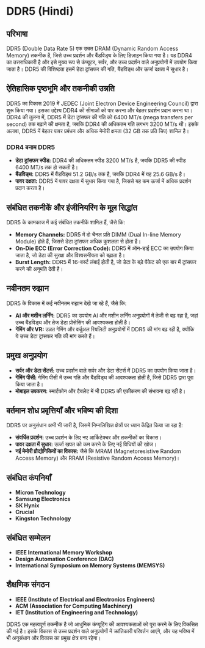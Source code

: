 # DDR5 (Hindi)

## परिभाषा
DDR5 (Double Data Rate 5) एक उन्नत DRAM (Dynamic Random Access Memory) तकनीक है, जिसे उच्च प्रदर्शन और बैंडविड्थ के लिए डिज़ाइन किया गया है। यह DDR4 का उत्तराधिकारी है और इसे मुख्य रूप से कंप्यूटर, सर्वर, और उच्च प्रदर्शन वाले अनुप्रयोगों में उपयोग किया जाता है। DDR5 की विशिष्टता इसमें डेटा ट्रांसफर की गति, बैंडविड्थ और ऊर्जा दक्षता में सुधार है।

## ऐतिहासिक पृष्ठभूमि और तकनीकी उन्नति
DDR5 का विकास 2019 में JEDEC (Joint Electron Device Engineering Council) द्वारा शुरू किया गया। इसका उद्देश्य DDR4 की सीमाओं को पार करना और बेहतर प्रदर्शन प्रदान करना था। DDR4 की तुलना में, DDR5 में डेटा ट्रांसफर की गति को 6400 MT/s (mega transfers per second) तक बढ़ाने की क्षमता है, जबकि DDR4 की अधिकतम गति लगभग 3200 MT/s थी। इसके अलावा, DDR5 में बेहतर पावर प्रबंधन और अधिक मेमोरी क्षमता (32 GB तक प्रति चिप) शामिल है।

### DDR4 बनाम DDR5
- **डेटा ट्रांसफर स्पीड:** DDR4 की अधिकतम स्पीड 3200 MT/s है, जबकि DDR5 की स्पीड 6400 MT/s तक हो सकती है।
- **बैंडविड्थ:** DDR5 में बैंडविड्थ 51.2 GB/s तक है, जबकि DDR4 में यह 25.6 GB/s है।
- **पावर दक्षता:** DDR5 में पावर दक्षता में सुधार किया गया है, जिससे यह कम ऊर्जा में अधिक प्रदर्शन प्रदान करता है।

## संबंधित तकनीकें और इंजीनियरिंग के मूल सिद्धांत
DDR5 के कामकाज में कई संबंधित तकनीकें शामिल हैं, जैसे कि:
- **Memory Channels:** DDR5 में दो चैनल प्रति DIMM (Dual In-line Memory Module) होते हैं, जिससे डेटा ट्रांसफर अधिक कुशलता से होता है।
- **On-Die ECC (Error Correction Code):** DDR5 में ऑन-डाई ECC का उपयोग किया जाता है, जो डेटा की सुरक्षा और विश्वसनीयता को बढ़ाता है।
- **Burst Length:** DDR5 में 16-बर्स्ट लंबाई होती है, जो डेटा के बड़े पैकेट को एक बार में ट्रांसफर करने की अनुमति देती है।

## नवीनतम रुझान
DDR5 के विकास में कई नवीनतम रुझान देखे जा रहे हैं, जैसे कि:
- **AI और मशीन लर्निंग:** DDR5 का उपयोग AI और मशीन लर्निंग अनुप्रयोगों में तेजी से बढ़ रहा है, जहां उच्च बैंडविड्थ और तेज डेटा प्रोसेसिंग की आवश्यकता होती है।
- **गेमिंग और VR:** उन्नत गेमिंग और वर्चुअल रियलिटी अनुप्रयोगों में DDR5 की मांग बढ़ रही है, क्योंकि ये उच्च डेटा ट्रांसफर गति की मांग करते हैं।

## प्रमुख अनुप्रयोग
- **सर्वर और डेटा सेंटर्स:** उच्च प्रदर्शन वाले सर्वर और डेटा सेंटर्स में DDR5 का उपयोग किया जाता है।
- **गेमिंग पीसी:** गेमिंग पीसी में उच्च गति और बैंडविड्थ की आवश्यकता होती है, जिसे DDR5 द्वारा पूरा किया जाता है।
- **मोबाइल उपकरण:** स्मार्टफोन और टैबलेट में भी DDR5 की एकीकरण की संभावना बढ़ रही है।

## वर्तमान शोध प्रवृत्तियाँ और भविष्य की दिशा
DDR5 पर अनुसंधान अभी भी जारी है, जिसमें निम्नलिखित क्षेत्रों पर ध्यान केंद्रित किया जा रहा है:
- **संवर्धित प्रदर्शन:** उच्च प्रदर्शन के लिए नए आर्किटेक्चर और तकनीकों का विकास।
- **पावर दक्षता में सुधार:** ऊर्जा खपत को कम करने के लिए नई विधियों की खोज।
- **नई मेमोरी प्रौद्योगिकियों का विकास:** जैसे कि MRAM (Magnetoresistive Random Access Memory) और RRAM (Resistive Random Access Memory)।

## संबंधित कंपनियाँ
- **Micron Technology**
- **Samsung Electronics**
- **SK Hynix**
- **Crucial**
- **Kingston Technology**

## संबंधित सम्मेलन
- **IEEE International Memory Workshop**
- **Design Automation Conference (DAC)**
- **International Symposium on Memory Systems (MEMSYS)**

## शैक्षणिक संगठन
- **IEEE (Institute of Electrical and Electronics Engineers)**
- **ACM (Association for Computing Machinery)**
- **IET (Institution of Engineering and Technology)**

DDR5 एक महत्वपूर्ण तकनीक है जो आधुनिक कंप्यूटिंग की आवश्यकताओं को पूरा करने के लिए विकसित की गई है। इसके विकास से उच्च प्रदर्शन वाले अनुप्रयोगों में क्रांतिकारी परिवर्तन आएंगे, और यह भविष्य में भी अनुसंधान और विकास का प्रमुख क्षेत्र बना रहेगा।